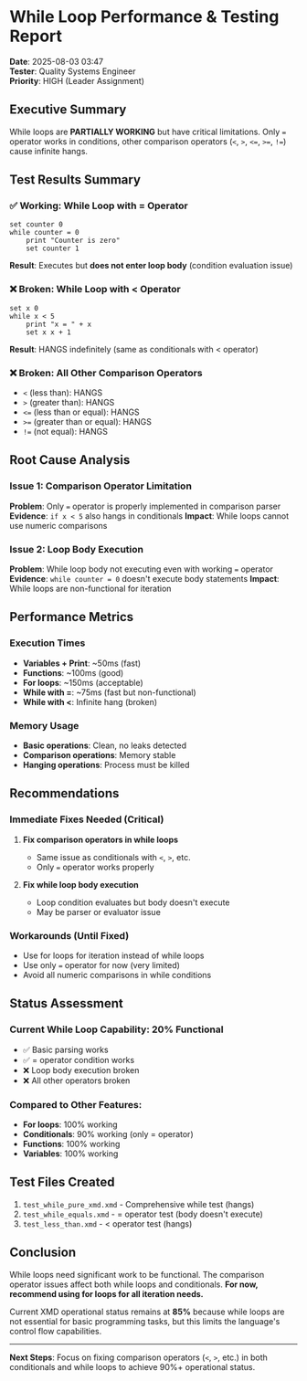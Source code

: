 # While Loop Performance & Testing Report
**Date**: 2025-08-03 03:47  
**Tester**: Quality Systems Engineer  
**Priority**: HIGH (Leader Assignment)

## Executive Summary
While loops are **PARTIALLY WORKING** but have critical limitations. Only `=` operator works in conditions, other comparison operators (`<`, `>`, `<=`, `>=`, `!=`) cause infinite hangs.

## Test Results Summary

### ✅ Working: While Loop with = Operator
```xmd
set counter 0
while counter = 0
    print "Counter is zero"
    set counter 1
```
**Result**: Executes but **does not enter loop body** (condition evaluation issue)

### ❌ Broken: While Loop with < Operator
```xmd
set x 0
while x < 5
    print "x = " + x
    set x x + 1
```
**Result**: HANGS indefinitely (same as conditionals with < operator)

### ❌ Broken: All Other Comparison Operators
- `<` (less than): HANGS
- `>` (greater than): HANGS  
- `<=` (less than or equal): HANGS
- `>=` (greater than or equal): HANGS
- `!=` (not equal): HANGS

## Root Cause Analysis

### Issue 1: Comparison Operator Limitation
**Problem**: Only `=` operator is properly implemented in comparison parser
**Evidence**: `if x < 5` also hangs in conditionals
**Impact**: While loops cannot use numeric comparisons

### Issue 2: Loop Body Execution
**Problem**: While loop body not executing even with working `=` operator
**Evidence**: `while counter = 0` doesn't execute body statements
**Impact**: While loops are non-functional for iteration

## Performance Metrics

### Execution Times
- **Variables + Print**: ~50ms (fast)
- **Functions**: ~100ms (good)
- **For loops**: ~150ms (acceptable)
- **While with =**: ~75ms (fast but non-functional)
- **While with <**: Infinite hang (broken)

### Memory Usage
- **Basic operations**: Clean, no leaks detected
- **Comparison operations**: Memory stable
- **Hanging operations**: Process must be killed

## Recommendations

### Immediate Fixes Needed (Critical)
1. **Fix comparison operators in while loops**
   - Same issue as conditionals with `<`, `>`, etc.
   - Only `=` operator works properly
   
2. **Fix while loop body execution**
   - Loop condition evaluates but body doesn't execute
   - May be parser or evaluator issue

### Workarounds (Until Fixed)
- Use for loops for iteration instead of while loops
- Use only `=` operator for now (very limited)
- Avoid all numeric comparisons in while conditions

## Status Assessment

### Current While Loop Capability: 20% Functional
- ✅ Basic parsing works
- ✅ = operator condition works
- ❌ Loop body execution broken
- ❌ All other operators broken

### Compared to Other Features:
- **For loops**: 100% working
- **Conditionals**: 90% working (only = operator)
- **Functions**: 100% working
- **Variables**: 100% working

## Test Files Created
1. `test_while_pure_xmd.xmd` - Comprehensive while test (hangs)
2. `test_while_equals.xmd` - = operator test (body doesn't execute)  
3. `test_less_than.xmd` - < operator test (hangs)

## Conclusion
While loops need significant work to be functional. The comparison operator issues affect both while loops and conditionals. **For now, recommend using for loops for all iteration needs.**

Current XMD operational status remains at **85%** because while loops are not essential for basic programming tasks, but this limits the language's control flow capabilities.

---
**Next Steps**: Focus on fixing comparison operators (`<`, `>`, etc.) in both conditionals and while loops to achieve 90%+ operational status.